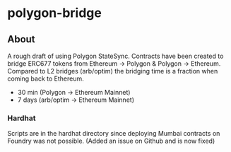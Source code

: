 # polygon-bridge

## About

A rough draft of using Polygon StateSync. Contracts have been created to bridge ERC677 tokens from Ethereum -> Polygon & Polygon -> Ethereum.
Compared to L2 bridges (arb/optim) the bridging time is a fraction when coming back to Ethereum.

- 30 min (Polygon -> Ethereum Mainnet)
- 7 days (arb/optim -> Ethereum Mainnet)

### Hardhat

Scripts are in the hardhat directory since deploying Mumbai contracts on Foundry was not possible. (Added an issue on Github and is now fixed)

